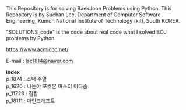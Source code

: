 This Repository is for solving BaekJoon Problems using Python. This Repository is by Suchan Lee, Department of Computer Software Engineering, Kumoh National Institute of Technology (kit), South KOREA.

"SOLUTIONS_code" is the code about real code what I solved BOJ problems by Python.  

https://www.acmicpc.net/  

E-mail : lsc1814@naver.com  

**index**  
p_1874 : 스택 수열  
p_1620 : 나는야 포켓몬 마스터 이다솜  
p_11723 : 집합  
p_18111 : 마인크래프트  